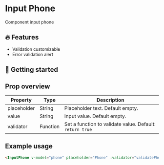 # Input Phone

Component input phone

## 🔥 Features

- Validation customizable
- Error validation alert

## 🔎 Getting started

## Prop overview

Property     | Type      | Description
------------ | -------   | ---------------
placeholder  | String    | Placeholder text. Default empty.
value        | String    | Input value. Default empty.
validator    | Function  | Set a function to validate value. Default: `return true`

## Example usage

```html
<InputPhone v-model="phone" placeholder="Phone" :validator="validatePhone" />
```
